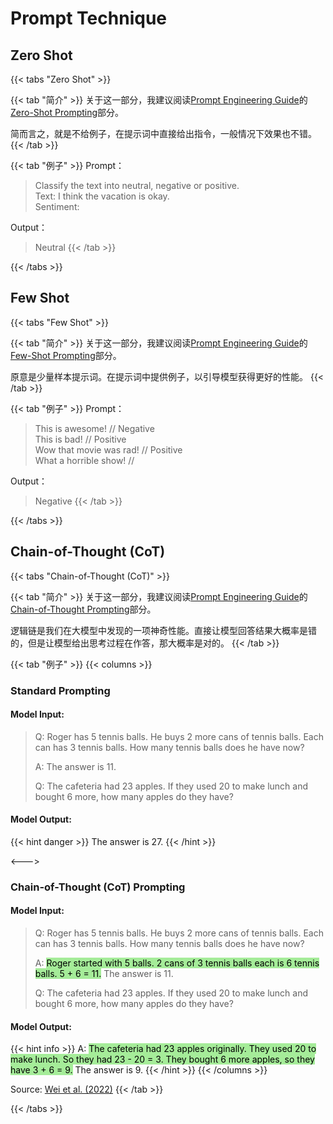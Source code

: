 # Prompt Technique

## Zero Shot

{{< tabs "Zero Shot" >}}

{{< tab "简介" >}}
关于这一部分，我建议阅读[Prompt Engineering Guide](https://www.promptingguide.ai/techniques/)的[Zero-Shot Prompting](https://www.promptingguide.ai/techniques/zeroshot)部分。

简而言之，就是不给例子，在提示词中直接给出指令，一般情况下效果也不错。
{{< /tab >}}

{{< tab "例子" >}}
Prompt：

> Classify the text into neutral, negative or positive.   
> Text: I think the vacation is okay.  
> Sentiment:

Output：

> Neutral
{{< /tab >}}

{{< /tabs >}}

## Few Shot

{{< tabs "Few Shot" >}}

{{< tab "简介" >}}
关于这一部分，我建议阅读[Prompt Engineering Guide](https://www.promptingguide.ai/techniques/)的[Few-Shot Prompting](https://www.promptingguide.ai/techniques/fewshot)部分。

原意是少量样本提示词。在提示词中提供例子，以引导模型获得更好的性能。
{{< /tab >}}

{{< tab "例子" >}}
Prompt：

> This is awesome! // Negative  
> This is bad! // Positive  
> Wow that movie was rad! // Positive  
> What a horrible show! //

Output：

> Negative
{{< /tab >}}

{{< /tabs >}}

## **C**hain-**o**f-**T**hought (**CoT**)

{{< tabs "Chain-of-Thought (CoT)" >}}

{{< tab "简介" >}}
关于这一部分，我建议阅读[Prompt Engineering Guide](https://www.promptingguide.ai/techniques/)的[Chain-of-Thought Prompting](https://www.promptingguide.ai/techniques/cot)部分。

逻辑链是我们在大模型中发现的一项神奇性能。直接让模型回答结果大概率是错的，但是让模型给出思考过程在作答，那大概率是对的。
{{< /tab >}}

{{< tab "例子" >}}
{{< columns >}}
### Standard Prompting

#### Model Input:

> Q: Roger has 5 tennis balls. He buys 2 more cans of tennis balls. Each can has 3 tennis balls. How many tennis balls does he have now?
> 
> A: The answer is 11.
> 
> Q: The cafeteria had 23 apples. If they used 20 to make lunch and bought 6 more, how many apples do they have?

#### Model Output:

{{< hint danger >}}
The answer is 27.
{{< /hint >}}

<--->

### Chain-of-Thought (CoT) Prompting

#### Model Input:

> Q: Roger has 5 tennis balls. He buys 2 more cans of tennis balls. Each can has 3 tennis balls. How many tennis balls does he have now?
> 
> A: <mark style="background: #a5ec99">Roger started with 5 balls. 2 cans of 3 tennis balls each is 6 tennis balls. 5 + 6 = 11.</mark> The answer is 11.
> 
> Q: The cafeteria had 23 apples. If they used 20 to make lunch and bought 6 more, how many apples do they have?

#### Model Output:

{{< hint info >}}
A: <mark style="background: #a5ec99">The cafeteria had 23 apples originally. They used 20 to make lunch. So they had 23 - 20 = 3. They bought 6 more apples, so they have 3 + 6 = 9.</mark> The answer is 9.
{{< /hint >}}
{{< /columns >}}

Source: [Wei et al. (2022)](https://arxiv.org/abs/2201.11903)
{{< /tab >}}

{{< /tabs >}}